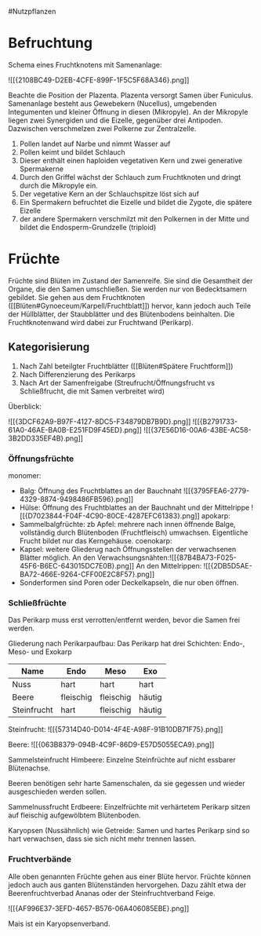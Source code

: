 #Nutzpflanzen 

# Befruchtung

Schema eines Fruchtknotens mit Samenanlage:

![[{2108BC49-D2EB-4CFE-899F-1F5C5F68A346}.png]]

Beachte die Position der Plazenta. Plazenta versorgt Samen über Funiculus.
Samenanlage besteht aus Gewebekern (Nucellus), umgebenden Integumenten und kleiner Öffnung in diesen (Mikropyle). An der Mikropyle liegen zwei Synergiden und die Eizelle, gegenüber drei Antipoden. Dazwischen verschmelzen zwei Polkerne zur Zentralzelle.

1. Pollen landet auf Narbe und nimmt Wasser auf
2. Pollen keimt und bildet Schlauch
3. Dieser enthält einen haploiden vegetativen Kern und zwei generative Spermakerne
4. Durch den Griffel wächst der Schlauch zum Fruchtknoten und dringt durch die Mikropyle ein.
5. Der vegetative Kern an der Schlauchspitze löst sich auf 
6. Ein Spermakern befruchtet die Eizelle und bildet die Zygote, die spätere Eizelle
7. der andere Spermakern verschmilzt mit den Polkernen in der Mitte und bildet die Endosperm-Grundzelle (triploid)

# Früchte

Früchte sind Blüten im Zustand der Samenreife. Sie sind die Gesamtheit der Organe, die den Samen umschließen. Sie werden nur von Bedecktsamern gebildet. Sie gehen aus dem Fruchtknoten ([[Blüten#Gynoeceum/Karpell/Fruchtblatt]]) hervor, kann jedoch auch Teile der Hüllblätter, der Staubblätter und des Blütenbodens beinhalten. Die Fruchtknotenwand wird dabei zur Fruchtwand (Perikarp).

## Kategorisierung

1. Nach Zahl beteilgter Fruchtblätter ([[Blüten#Spätere Fruchtform]])
2. Nach Differenzierung des Perikarps
3. Nach Art der Samenfreigabe (Streufrucht/Öffnungsfrucht vs Schließfrucht, die mit Samen verbreitet wird)

Überblick:

![[{3DCF62A9-B97F-4127-8DC5-F34879DB7B9D}.png]]
![[{B2791733-61A0-46AE-BA0B-E251FD9F45ED}.png]]
![[{37E56D16-00A6-43BE-AC58-3B2DD335EF4B}.png]]

### Öffnungsfrüchte

monomer:
- Balg: Öffnung des Fruchtblattes an der Bauchnaht ![[{3795FEA6-2779-4329-8874-9498486FB596}.png]]
- Hülse: Öffnung des Fruchtblattes an der Bauchnaht und der Mittelrippe ![[{D7023844-F04F-4C90-80CE-4287EFC61383}.png]]
apokarp:
- Sammelbalgfrüchte: zb Apfel: mehrere nach innen öffnende Balge, vollständig durch Blütenboden (Fruchtfleisch) umwachsen. Eigentliche Frucht bildet nur das Kerngehäuse.
coenokarp:
- Kapsel: weitere Gliederug nach Öffnungsstellen der verwachsenen Blätter möglich. An den Verwachsungsnähten:![[{87B4BA73-F025-45F6-B6EC-643015DC7E0B}.png]] An den Mittelrippen: ![[{2DB5D5AE-BA72-466E-9264-CFF00E2C8F57}.png]]
- Sonderformen sind Poren oder Deckelkapseln, die nur oben öffnen.

### Schließfrüchte

Das Perikarp muss erst verrotten/entfernt werden, bevor die Samen frei werden.

Gliederung nach Perikarpaufbau:
Das Perikarp hat drei Schichten: Endo-, Meso- und Exokarp

| Name        | Endo      | Meso      | Exo    |
| ----------- | --------- | --------- | ------ |
| Nuss        | hart      | hart      | hart   |
| Beere       | fleischig | fleischig | häutig |
| Steinfrucht | hart      | fleischig | häutig |

Steinfrucht:  ![[{57314D40-D014-4F4E-A98F-91B10DB71F75}.png]]

Beere: ![[{063B8379-094B-4C9F-86D9-E57D5055ECA9}.png]]

Sammelsteinfrucht Himbeere: Einzelne Steinfrüchte auf nicht essbarer Blütenachse.

Beeren benötigen sehr harte Samenschalen, da sie gegessen und wieder ausgeschieden werden sollen.

Sammelnussfrucht Erdbeere: Einzelfrüchte mit verhärtetem Perikarp sitzen auf fleischig aufgewölbtem Blütenboden.

Karyopsen (Nussähnlich) wie Getreide: Samen und hartes Perikarp sind so hart verwachsen, dass sie sich nicht mehr trennen lassen.

### Fruchtverbände

Alle oben genannten Früchte gehen aus einer Blüte hervor. Früchte können jedoch auch aus ganten Blütenständen hervorgehen. Dazu zählt etwa der Beerenfruchtverbad Ananas oder der Steinfruchtverband Feige.

![[{AF996E37-3EFD-4657-B576-06A406085EBE}.png]]

Mais ist ein Karyopsenverband.